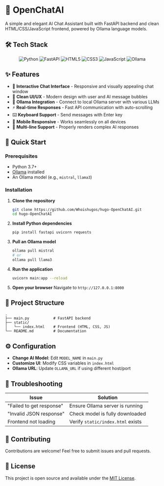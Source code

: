 # 🤖 OpenChatAI

A simple and elegant AI Chat Assistant built with FastAPI backend and clean HTML/CSS/JavaScript frontend, powered by Ollama language models.

## 🛠️ Tech Stack

<div align="center">

![Python](https://img.shields.io/badge/Python-3776AB?style=for-the-badge&logo=python&logoColor=white)
![FastAPI](https://img.shields.io/badge/FastAPI-005571?style=for-the-badge&logo=fastapi)
![HTML5](https://img.shields.io/badge/HTML5-E34F26?style=for-the-badge&logo=html5&logoColor=white)
![CSS3](https://img.shields.io/badge/CSS3-1572B6?style=for-the-badge&logo=css3&logoColor=white)
![JavaScript](https://img.shields.io/badge/JavaScript-F7DF1E?style=for-the-badge&logo=javascript&logoColor=black)
![Ollama](https://img.shields.io/badge/Ollama-000000?style=for-the-badge&logo=ollama&logoColor=white)

</div>

## ✨ Features

- 💬 **Interactive Chat Interface** - Responsive and visually appealing chat window
- 🎨 **Clean UI/UX** - Modern design with user and AI message bubbles
- 🦙 **Ollama Integration** - Connect to local Ollama server with various LLMs
- ⚡ **Real-time Responses** - Fast API communication with auto-scrolling
- ⌨️ **Keyboard Support** - Send messages with Enter key
- 📱 **Mobile Responsive** - Works seamlessly on all devices
- 🔄 **Multi-line Support** - Properly renders complex AI responses

## 🚀 Quick Start

### Prerequisites

- Python 3.7+
- [Ollama](https://ollama.com/) installed
- An Ollama model (e.g., `mistral`, `llama3`)

### Installation

1. **Clone the repository**
   ```bash
   git clone https://github.com/Whoishugos/hugo-OpenChatAI.git
   cd hugo-OpenChatAI
   ```

2. **Install Python dependencies**
   ```bash
   pip install fastapi uvicorn requests
   ```

3. **Pull an Ollama model**
   ```bash
   ollama pull mistral
   # or
   ollama pull llama3
   ```

4. **Run the application**
   ```bash
   uvicorn main:app --reload
   ```

5. **Open your browser**
   Navigate to `http://127.0.0.1:8000`

## 📁 Project Structure

```
.
├── main.py           # FastAPI backend
├── static/
│   └── index.html    # Frontend (HTML, CSS, JS)
└── README.md         # Documentation
```

## ⚙️ Configuration

- **Change AI Model**: Edit `MODEL_NAME` in `main.py`
- **Customize UI**: Modify CSS variables in `index.html`
- **Ollama URL**: Update `OLLAMA_URL` if using different host/port

## 🔧 Troubleshooting

| Issue | Solution |
|-------|----------|
| "Failed to get response" | Ensure Ollama server is running |
| "Invalid JSON response" | Check model is fully downloaded |
| Frontend not loading | Verify `static/index.html` exists |

## 🤝 Contributing

Contributions are welcome! Feel free to submit issues and pull requests.

## 📄 License

This project is open source and available under the [MIT License](LICENSE).
